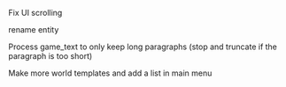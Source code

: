 Fix UI scrolling

rename entity

Process game_text to only keep long paragraphs (stop and truncate if the paragraph is too short)

Make more world templates and add a list in main menu